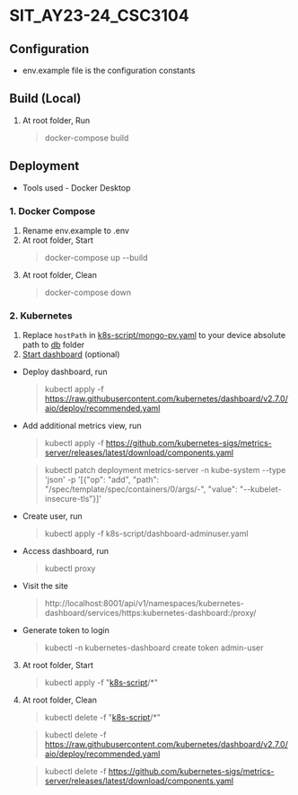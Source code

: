 # SIT_AY23-24_CSC3104

## Configuration
- env.example file is the configuration constants

## Build (Local)
1. At root folder, Run
    > docker-compose build

## Deployment
- Tools used - Docker Desktop

### 1. Docker Compose
1. Rename env.example to .env
2. At root folder, Start
    > docker-compose up --build
3. At root folder, Clean
    > docker-compose down

### 2. Kubernetes
1. Replace `hostPath` in [k8s-script/mongo-pv.yaml](k8s-script/mongo-pv.yaml#L12) to your device absolute path to [db](db) folder
2. [Start dashboard](https://kubernetes.io/docs/tasks/access-application-cluster/web-ui-dashboard/) (optional)
- Deploy dashboard, run
    > kubectl apply -f https://raw.githubusercontent.com/kubernetes/dashboard/v2.7.0/aio/deploy/recommended.yaml
- Add additional metrics view, run
    > kubectl apply -f https://github.com/kubernetes-sigs/metrics-server/releases/latest/download/components.yaml
    
    > kubectl patch deployment metrics-server -n kube-system --type 'json' -p '[{"op": "add", "path": "/spec/template/spec/containers/0/args/-", "value": "--kubelet-insecure-tls"}]'
- Create user, run
    > kubectl apply -f k8s-script/dashboard-adminuser.yaml
- Access dashboard, run
    > kubectl proxy
- Visit the site
    > http://localhost:8001/api/v1/namespaces/kubernetes-dashboard/services/https:kubernetes-dashboard:/proxy/
- Generate token to login
    > kubectl -n kubernetes-dashboard create token admin-user
3. At root folder, Start
    > kubectl apply -f "[k8s-script](k8s-script)/*"
4. At root folder, Clean
    > kubectl delete -f "[k8s-script](k8s-script)/*"
    
    > kubectl delete -f https://raw.githubusercontent.com/kubernetes/dashboard/v2.7.0/aio/deploy/recommended.yaml

    > kubectl delete -f https://github.com/kubernetes-sigs/metrics-server/releases/latest/download/components.yaml

